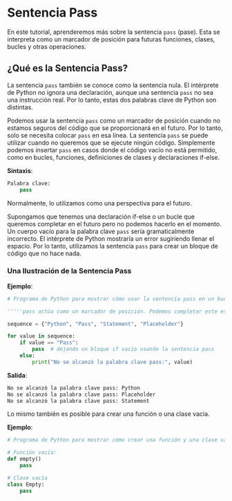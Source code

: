 # Sentencia Pass

En este tutorial, aprenderemos más sobre la sentencia `pass` (pase). Esta se interpreta como un marcador de posición para futuras funciones, clases, bucles y otras operaciones.

## ¿Qué es la Sentencia Pass?

La sentencia `pass` también se conoce como la sentencia nula. El intérprete de Python no ignora una declaración, aunque una sentencia `pass` no sea una instrucción real. Por lo tanto, estas dos palabras clave de Python son distintas.

Podemos usar la sentencia `pass` como un marcador de posición cuando no estamos seguros del código que se proporcionará en el futuro. Por lo tanto, solo se necesita colocar `pass` en esa línea. La sentencia `pass` se puede utilizar cuando no queremos que se ejecute ningún código. Simplemente podemos insertar `pass` en casos donde el código vacío no está permitido, como en bucles, funciones, definiciones de clases y declaraciones if-else.

**Sintaxis**:

```python
Palabra clave:
    pass
```

Normalmente, lo utilizamos como una perspectiva para el futuro.

Supongamos que tenemos una declaración if-else o un bucle que queremos completar en el futuro pero no podemos hacerlo en el momento. Un cuerpo vacío para la palabra clave `pass` sería gramaticalmente incorrecto. El intérprete de Python mostraría un error sugiriendo llenar el espacio. Por lo tanto, utilizamos la sentencia `pass` para crear un bloque de código que no hace nada.

### Una Ilustración de la Sentencia Pass

**Ejemplo**:

```python
# Programa de Python para mostrar cómo usar la sentencia pass en un bucle for

'''''pass actúa como un marcador de posición. Podemos completar este espacio más adelante'''

sequence = {"Python", "Pass", "Statement", "Placeholder"}

for value in sequence:
    if value == "Pass":
        pass  # dejando un bloque if vacío usando la sentencia pass
    else:
        print("No se alcanzó la palabra clave pass:", value)
```

**Salida**:

```bash
No se alcanzó la palabra clave pass: Python
No se alcanzó la palabra clave pass: Placeholder
No se alcanzó la palabra clave pass: Statement
```

Lo mismo también es posible para crear una función o una clase vacía.

**Ejemplo**:

```python
# Programa de Python para mostrar cómo crear una función y una clase vacías

# Función vacía:
def empty()
    pass

# Clase vacía
class Empty:
    pass
```
